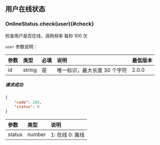 ## 用户在线状态

### OnlineStatus.check(user){#check}

检查用户是否在线，调用频率 每秒 100 次

`user` 参数说明：

| 参数   	 |	类型		| 必填	| 说明 							|最低版本		|
| :----------|:--------	|:-----	|:------------------------------|:-------- 
|	id		 |	string	|	是 	| 唯一标识，最大长度 30 个字符	| 2.0.0|

##### 请求成功

```json
{
    "code": 200,
    "status": 0
}
```

| 参数   	 |	类型		| 说明	
| :----------|:--------	|:-----	
|	status	 |	number	| 1: 在线  0: 离线
